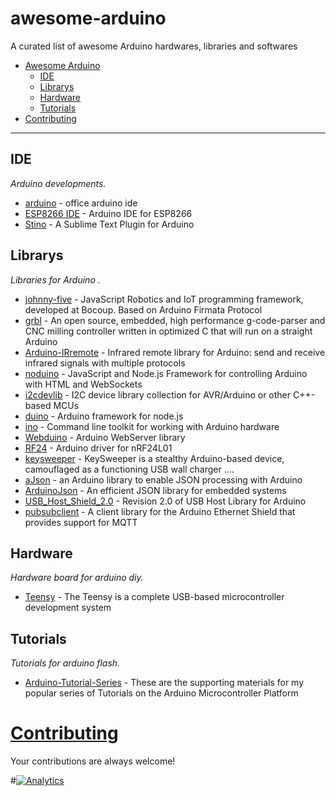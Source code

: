 # awesome-arduino
A curated list of awesome Arduino hardwares, libraries and softwares
- [Awesome Arduino](#awesome-Arduino)
    - [IDE](#ide)
    - [Librarys](#librarys)
    - [Hardware](#hardware)
    - [Tutorials](#tutorials)
- [Contributing](#contributing)

- - -

## IDE

*Arduino developments.*

* [arduino](https://github.com/arduino/Arduino) - office arduino ide
* [ESP8266 IDE](https://github.com/esp8266/Arduino) - Arduino IDE for ESP8266
* [Stino](https://github.com/Robot-Will/Stino) - A Sublime Text Plugin for Arduino

## Librarys

*Libraries for Arduino .*

* [johnny-five](https://github.com/rwaldron/johnny-five) - JavaScript Robotics and IoT programming framework, developed at Bocoup. Based on Arduino Firmata Protocol
* [grbl](https://github.com/grbl/grbl) - An open source, embedded, high performance g-code-parser and CNC milling controller written in optimized C that will run on a straight Arduino
* [Arduino-IRremote](https://github.com/z3t0/Arduino-IRremote) - Infrared remote library for Arduino: send and receive infrared signals with multiple protocols
* [noduino](https://github.com/sbstjn/noduino) - JavaScript and Node.js Framework for controlling Arduino with HTML and WebSockets
* [i2cdevlib](https://github.com/jrowberg/i2cdevlib) - I2C device library collection for AVR/Arduino or other C++-based MCUs
* [duino](https://github.com/ecto/duino) - Arduino framework for node.js
* [ino](https://github.com/amperka/ino) - Command line toolkit for working with Arduino hardware
* [Webduino](https://github.com/sirleech/Webduino) - Arduino WebServer library
* [RF24](https://github.com/maniacbug/RF24) - Arduino driver for nRF24L01
* [keysweeper](https://github.com/samyk/keysweeper) - KeySweeper is a stealthy Arduino-based device, camouflaged as a functioning USB wall charger ....
* [aJson](https://github.com/interactive-matter/aJson) - an Arduino library to enable JSON processing with Arduino
* [ArduinoJson](https://github.com/bblanchon/ArduinoJson) - An efficient JSON library for embedded systems
* [USB_Host_Shield_2.0](https://github.com/felis/USB_Host_Shield_2.0) - Revision 2.0 of USB Host Library for Arduino
* [pubsubclient](https://github.com/knolleary/pubsubclient) - A client library for the Arduino Ethernet Shield that provides support for MQTT

## Hardware

*Hardware board for arduino diy.*

* [Teensy](https://www.pjrc.com/teensy/) - The Teensy is a complete USB-based microcontroller development system


## Tutorials

*Tutorials for arduino flash.*

* [Arduino-Tutorial-Series](https://github.com/sciguy14/Arduino-Tutorial-Series) - These are the supporting materials for my popular series of Tutorials on the Arduino Microcontroller Platform


# [Contributing](https://github.com/vinta/awesome-arduino/blob/master/CONTRIBUTING.md)

Your contributions are always welcome!




#[![Analytics](https://ga-beacon.appspot.com/UA-67438080-1/awesome-arduino/readme?pixel)](https://github.com/lembed/awesome-arduino)
